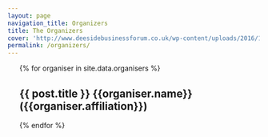 ```yaml
---
layout: page
navigation_title: Organizers
title: The Organizers
cover: 'http://www.deesidebusinessforum.co.uk/wp-content/uploads/2016/10/conference.jpg'
permalink: /organizers/
---
```


<div class="home">

<ul>
{% for organiser in site.data.organisers %}
 <a >
  <div class="event-sqaure" style="background-image:url({{organiser.photo}});">
  <h2>{{ post.title }} <span>
  {{organiser.name}}<br>
  ({{organiser.affiliation}})
  </span></h2>
  <div class='event-square-overlay'></div>
  </div>

</a>

{% endfor %}
</ul>

</div>
